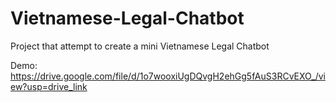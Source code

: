 # Vietnamese-Legal-Chatbot
Project that attempt to create a mini Vietnamese Legal Chatbot

Demo: https://drive.google.com/file/d/1o7wooxiUgDQvgH2ehGg5fAuS3RCvEXO_/view?usp=drive_link
